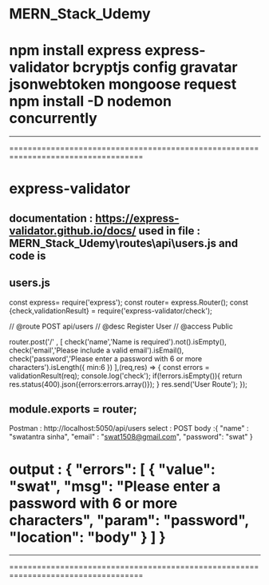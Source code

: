 # MERN_Stack_Udemy


npm install express express-validator bcryptjs config gravatar jsonwebtoken mongoose request
npm install -D nodemon concurrently 
===================================================================================
***********************************************************************************
===================================================================================

express-validator
=================
documentation : https://express-validator.github.io/docs/
used in file : MERN_Stack_Udemy\routes\api\users.js
and code is 
---------------------------------------------------------------------------------------------------
users.js
--------
const express= require('express');
const router= express.Router();
const {check,validationResult} = require('express-validator/check');


// @route  POST api/users
// @desc   Register User
// @access Public

router.post('/' , [
    check('name','Name is required').not().isEmpty(),
    check('email','Please include a valid email').isEmail(),
    check('password','Please enter a password with 6 or more characters').isLength({
        min:6
    })
],(req,res) => {
    const errors = validationResult(req);
    console.log('check');
    if(!errors.isEmpty()){
        return res.status(400).json({errors:errors.array()});
    }
    res.send('User Route');
});

module.exports = router;
---------------------------------------------------------------------------------------------------

Postman :
http://localhost:5050/api/users
select : POST
body :{
	"name" : "swatantra sinha",
	"email" : "swat1508@gmail.com",
	"password": "swat"
}

output :
{
    "errors": [
        {
            "value": "swat",
            "msg": "Please enter a password with 6 or more characters",
            "param": "password",
            "location": "body"
        }
    ]
}
===================================================================================
***********************************************************************************
===================================================================================